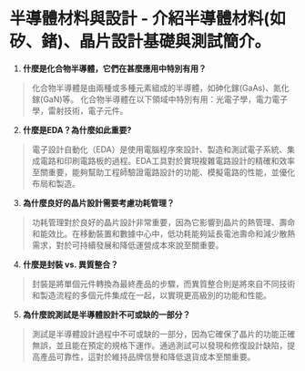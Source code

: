 # 半導體材料與設計 - 介紹半導體材料(如矽、鍺)、晶片設計基礎與測試簡介。


1. **什麼是化合物半導體，它們在甚麼應用中特別有用？**
>化合物半導體是由兩種或多種元素組成的半導體，如砷化鎵(GaAs)、氮化鎵(GaN)等。
>化合物半導體在以下領域中特別有用：光電子學，電力電子學，雷射技術，電子元件。

2. **什麼是EDA？為什麼如此重要?**
>電子設計自動化（EDA）是使用電腦程序來設計、製造和測試電子系統、集成電路和印刷電路板的過程。EDA工具對於實現複雜電路設計的精確和效率至關重要，能夠幫助工程師驗證電路設計的功能、模擬電路的性能，並優化布局和製造。

3. **為什麼良好的晶片設計需要考慮功耗管理？**
> 功耗管理對於良好的晶片設計非常重要，因為它影響到晶片的熱管理、壽命和能效比。在移動裝置和數據中心中，低功耗能夠延長電池壽命和減少散熱需求，對於可持續發展和降低運營成本來說至關重要。
 
4. **什麼是封裝 vs. 異質整合？**
> 封裝是將單個元件轉換為最終產品的步驟，而異質整合則是將來自不同技術和製造流程的多個元件集成在一起，以實現更高級別的功能和性能。

5. **為什麼說測試是半導體設計不可或缺的一部分？**
> 測試是半導體設計過程中不可或缺的一部分，因為它確保了晶片的功能正確無誤，並且能在預定的規格下運作。通過測試可以發現和修復設計缺陷，提高產品可靠性，這對於維持品牌信譽和降低退貨成本至關重要。
